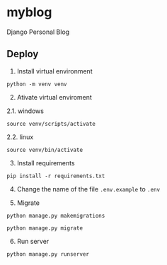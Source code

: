 # myblog
Django Personal Blog


## Deploy

1. Install virtual environment
```
python -m venv venv
```

2. Ativate virtual enviroment 

2.1. windows
```
source venv/scripts/activate
```
2.2. linux
```
source venv/bin/activate
```

3. Install requirements
```
pip install -r requirements.txt
```

4. Change the name of the file `.env.example` to `.env`

5. Migrate
```
python manage.py makemigrations
```
```
python manage.py migrate
```

6. Run server
```
python manage.py runserver
```